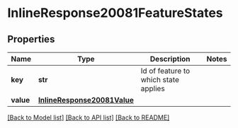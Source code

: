 # InlineResponse20081FeatureStates

## Properties
Name | Type | Description | Notes
------------ | ------------- | ------------- | -------------
**key** | **str** | Id of feature to which state applies | 
**value** | [**InlineResponse20081Value**](InlineResponse20081Value.md) |  | 

[[Back to Model list]](../README.md#documentation-for-models) [[Back to API list]](../README.md#documentation-for-api-endpoints) [[Back to README]](../README.md)


